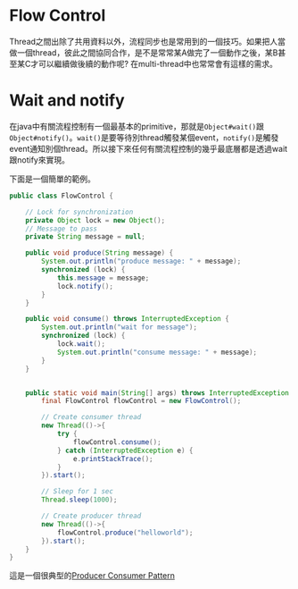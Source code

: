 # Flow Control

Thread之間出除了共用資料以外，流程同步也是常用到的一個技巧。如果把人當做一個thread，彼此之間協同合作，是不是常常某A做完了一個動作之後，某B甚至某C才可以繼續做後續的動作呢? 在multi-thread中也常常會有這樣的需求。

# Wait and notify

在java中有關流程控制有一個最基本的primitive，那就是`Object#wait()`跟`Object#notify()`。`wait()`是要等待別thread觸發某個event，`notify()`是觸發event通知別個thread。所以接下來任何有關流程控制的幾乎最底層都是透過wait跟notify來實現。

下面是一個簡單的範例。

```java
public class FlowControl {

    // Lock for synchronization
    private Object lock = new Object();
    // Message to pass
    private String message = null;

    public void produce(String message) {
        System.out.println("produce message: " + message);
        synchronized (lock) {
            this.message = message;
            lock.notify();
        }
    }

    public void consume() throws InterruptedException {
        System.out.println("wait for message");
        synchronized (lock) {
            lock.wait();
            System.out.println("consume message: " + message);
        }
    }


    public static void main(String[] args) throws InterruptedException {
        final FlowControl flowControl = new FlowControl();

        // Create consumer thread
        new Thread(()->{
            try {
                flowControl.consume();
            } catch (InterruptedException e) {
                e.printStackTrace();
            }
        }).start();

        // Sleep for 1 sec
        Thread.sleep(1000);

        // Create producer thread
        new Thread(()->{
            flowControl.produce("helloworld");
        }).start();
    }
}
```

這是一個很典型的[Producer Consumer Pattern](https://en.wikipedia.org/wiki/Producer%E2%80%93consumer_problem)